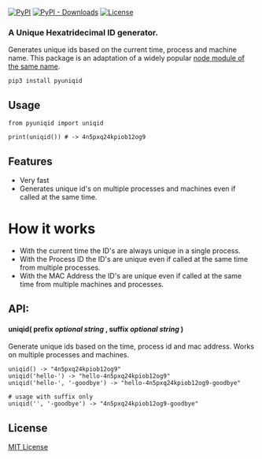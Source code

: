 [![PyPI](https://img.shields.io/pypi/v/pyuniqid)](https://pypi.org/project/pyuniqid) [![PyPI - Downloads](https://img.shields.io/pypi/dm/pyuniqid)](https://pypi.org/project/pyuniqid/#files) [![License](https://img.shields.io/github/license/boriskurikhin/pyuniqid)](https://raw.githubusercontent.com/boriskurikhin/pyuniqid/master/LICENSE)

### A Unique Hexatridecimal ID generator.

Generates unique ids based on the current time, process and machine name.
This package is an adaptation of a widely popular [node module of the same name](https://github.com/adamhalasz/uniqid).

```
pip3 install pyuniqid
```

## Usage

```python3
from pyuniqid import uniqid

print(uniqid()) # -> 4n5pxq24kpiob12og9
```

## Features

- Very fast
- Generates unique id's on multiple processes and machines even if called at the same time.

# How it works

- With the current time the ID's are always unique in a single process.
- With the Process ID the ID's are unique even if called at the same time from multiple processes.
- With the MAC Address the ID's are unique even if called at the same time from multiple machines and processes.

## API:

#### **uniqid(** prefix _optional string_ , suffix _optional string_ **)**

Generate unique ids based on the time, process id and mac address. Works on multiple processes and machines.

```python3
uniqid() -> "4n5pxq24kpiob12og9"
uniqid('hello-') -> "hello-4n5pxq24kpiob12og9"
uniqid('hello-', '-goodbye') -> "hello-4n5pxq24kpiob12og9-goodbye"

# usage with suffix only
uniqid('', '-goodbye') -> "4n5pxq24kpiob12og9-goodbye"
```
## **License**

[MIT License](https://raw.githubusercontent.com/boriskurikhin/pyuniqid/master/LICENSE)
